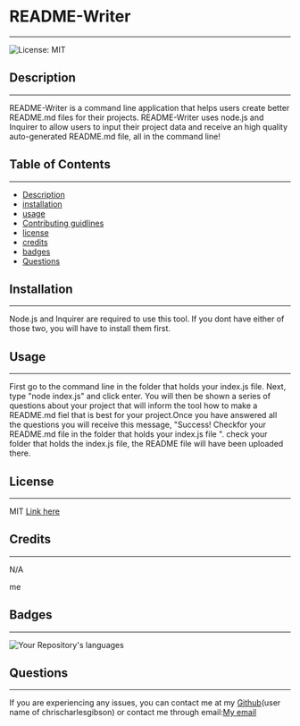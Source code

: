 # README-Writer

---

![License: MIT](https://img.shields.io/badge/License-MIT-yellow.svg)

## Description

---

README-Writer is a command line application that helps users create better README.md files for their projects. README-Writer uses node.js and Inquirer to allow users to input their project data and receive an high quality auto-generated README.md file, all in the command line!

## Table of Contents

---

- [Description](#Description)
- [installation](#Installation)
- [usage](#Usage)
- [Contributing guidlines](#Contributing)
- [license](#License)
- [credits](#Credits)
- [badges](#Badges)
- [Questions](#Questions)

## Installation

---

Node.js and Inquirer are required to use this tool. If you dont have either of those two, you will have to install them first.

## Usage

---

First go to the command line in the folder that holds your index.js file. Next, type "node index.js" and click enter. You will then be shown a series of questions about your project that will inform the tool how to make a README.md fiel that is best for your project.Once you have answered all the questions you will receive this message, "Success! Checkfor your README.md file in the folder that holds your index.js file ". check your folder that holds the index.js file, the README file will have been uploaded there.

## License

---

MIT
[Link here](https://opensource.org/licenses/MIT)

## Credits

---

N/A

me

## Badges

---

![Your Repository's languages](https://github-readme-stats.vercel.app/api/top-langs/?username=chrischarlesgibson&theme=blue-green)

## Questions

---

If you are experiencing any issues, you can contact me at my [Github](https://github.com/chrischarlesgibson)(user name of chrischarlesgibson) or contact me through email:[My email](chrischarlesgibson@gmail.com)
